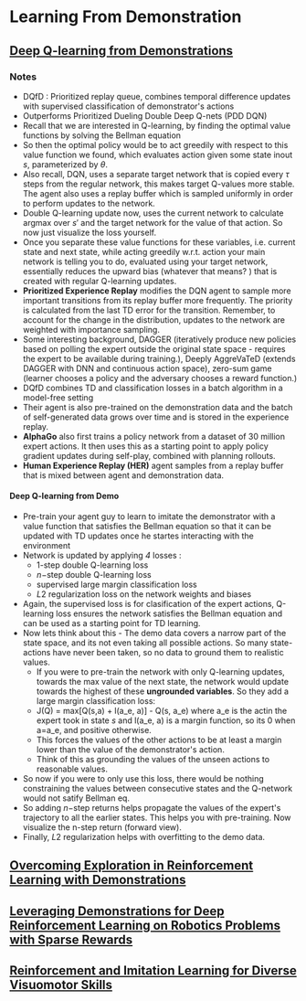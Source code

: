 # Learning From Demonstration

## [Deep Q-learning from Demonstrations](https://arxiv.org/pdf/1704.03732.pdf)

### Notes
- DQfD : Prioritized replay queue, combines temporal difference updates with supervised classification of demonstrator's actions
- Outperforms Prioritized Dueling Double Deep Q-nets (PDD DQN)
- Recall that we are interested in Q-learning, by finding the optimal value functions by solving the Bellman equation
- So then the optimal policy would be to act greedily with respect to this value function we found, which evaluates action given some state inout $s$, parameterized by $\theta$.
- Also recall, DQN, uses a separate target network that is copied every $\tau$ steps from the regular network, this makes target Q-values more stable. The agent also uses a replay buffer which is sampled uniformly in order to perform updates to the network.
- Double Q-learning update now, uses the current network to calculate argmax over $s'$ and the target network for the value of that action. So now just visualize the loss yourself.
- Once you separate these value functions for these variables, i.e. current state and next state, while acting greedily w.r.t. action your main network is telling you to do, evaluated using your target network, essentially reduces the upward bias (whatever that means? ) that is created with regular Q-learning updates. 
- **Prioritized Experience Replay** modifies the DQN agent to sample more important transitions from its replay buffer more frequently. The priority is calculated from the last TD error for the transition. Remember, to account for the change in the distribution, updates to the network are weighted with importance sampling.
- Some interesting background, DAGGER (iteratively produce new policies based on polling the expert outside the original state space - requires the expert to be available during training.), Deeply AggreVaTeD (extends DAGGER with DNN and continuous action space), zero-sum game (learner chooses a policy and the adversary chooses a reward function.)
- DQfD combines TD and classification losses in a batch algorithm in a model-free setting
- Their agent is also pre-trained on the demonstration data and the batch of self-generated data grows over time and is stored in the experience replay.
- **AlphaGo** also first trains a policy network from a dataset of 30 million expert actions. It then uses this as a starting point to apply policy gradient updates during self-play, combined with planning rollouts.
- **Human Experience Replay (HER)** agent samples from a replay buffer that is mixed between agent and demonstration data.

#### Deep Q-learning from Demo
- Pre-train your agent guy to learn to imitate the demonstrator with a value function that satisfies the Bellman equation so that it can be updated with TD updates once he startes interacting with the environment
- Network is updated by applying *4* losses :
  - 1-step double Q-learning loss
  - $n-$step double Q-learning loss
  - supervised large margin classification loss
  - $L2$ regularization loss on the network weights and biases
- Again, the supervised loss is for clasification of the expert actions, Q-learning loss ensures the network satisfies the Bellman equation and can be used as a starting point for TD learning.
- Now lets think about this - The demo data covers a narrow part of the state space, and its not even taking all possible actions. So many state-actions have never been taken, so no data to ground them to realistic values.
  - If you were to pre-train the network with only Q-learning updates, towards the max value of the next state, the network would update towards the highest of these **ungrounded variables**.
So they add a large margin classification loss:
  - J(Q) = max[Q(s,a) + l(a_e, a)] - Q(s, a_e)   where a_e is the actin the expert took in state $s$ and l(a_e, a) is a margin function, so its 0 when a=a_e, and positive otherwise.
  - This forces the values of the other actions to be at least a margin lower than the value of the demonstrator's action.
  - Think of this as grounding the values of the unseen actions to reasonable values.
 - So now if you were to only use this loss, there would be nothing constraining the values between consecutive states and the Q-network would not satify Bellman eq.
- So adding $n-$step returns helps propagate the values of the expert's trajectory to all the earlier states. This helps you with pre-training. Now visualize the n-step return (forward view).
- Finally, $L2$ regularization helps with overfitting to the demo data.


## [Overcoming Exploration in Reinforcement Learning with Demonstrations](https://arxiv.org/pdf/1709.10089.pdf)


## [Leveraging Demonstrations for Deep Reinforcement Learning on Robotics Problems with Sparse Rewards](https://arxiv.org/pdf/1707.08817.pdf)

## [Reinforcement and Imitation Learning for Diverse Visuomotor Skills](https://arxiv.org/abs/1802.09564)





